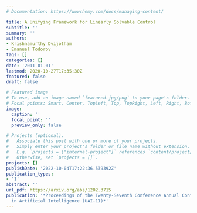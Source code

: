```yaml
---
# Documentation: https://wowchemy.com/docs/managing-content/

title: A Unifying Framework for Linearly Solvable Control
subtitle: ''
summary: ''
authors:
- Krishnamurthy Dvijotham
- Emanuel Todorov
tags: []
categories: []
date: '2011-01-01'
lastmod: 2020-10-27T17:35:30Z
featured: false
draft: false

# Featured image
# To use, add an image named `featured.jpg/png` to your page's folder.
# Focal points: Smart, Center, TopLeft, Top, TopRight, Left, Right, BottomLeft, Bottom, BottomRight.
image:
  caption: ''
  focal_point: ''
  preview_only: false

# Projects (optional).
#   Associate this post with one or more of your projects.
#   Simply enter your project's folder or file name without extension.
#   E.g. `projects = ["internal-project"]` references `content/project/deep-learning/index.md`.
#   Otherwise, set `projects = []`.
projects: []
publishDate: '2022-10-04T17:22:36.539392Z'
publication_types:
- '1'
abstract: ''
url_pdf: https://arxiv.org/abs/1202.3715
publication: '*Proceedings of the Twenty-Seventh Conference Annual Conference on Uncertainty
  in Artificial Intelligence (UAI-11)*'
---
```

